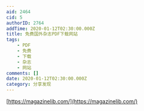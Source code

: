 ```yaml
---
aid: 2464
cid: 5
authorID: 2764
addTime: 2020-01-12T02:30:00.000Z
title: 免费国外杂志PDF下载网站
tags:
    - PDF
    - 免费
    - 下载
    - 杂志
    - 网站
comments: []
date: 2020-01-12T02:30:00.000Z
category: 分享发现
---
```


[https://magazinelib.com/](https://magazinelib.com/)
